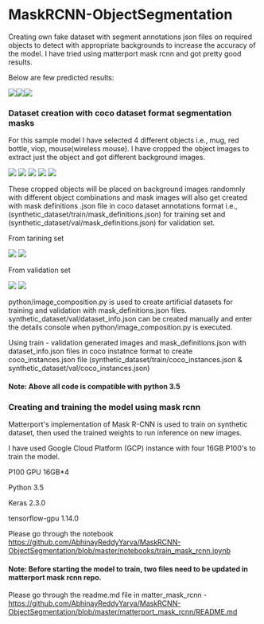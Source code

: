 # MaskRCNN-ObjectSegmentation
Creating own fake dataset with segment annotations json files on required objects to detect with appropriate backgrounds to increase the accuracy of the model. I have tried using matterport mask rcnn and got pretty good results. 

Below are few predicted results:

![](synthetic_dataset/test/segmented_test_output_images/07.png)![](synthetic_dataset/test/segmented_test_output_images/02.png)![](synthetic_dataset/test/segmented_test_output_images/01.png) 

### Dataset creation with coco dataset format segmentation masks
For this sample model I have selected 4 different objects i.e., mug, red bottle, viop, mouse(wireless mouse). I have cropped the object images to extract just the object and got different background images. 

![](synthetic_dataset/input/foregrounds/utilities/mug/03.png) ![](synthetic_dataset/input/foregrounds/utilities/red_bottle/01.png) ![](synthetic_dataset/input/foregrounds/electronics/voip/03.png) ![](synthetic_dataset/input/foregrounds/electronics/mouse/02.png) ![](synthetic_dataset/input/backgrounds/IMG_20191120_101657.jpg)

These cropped objects will be placed on background images randomnly with different object combinations and mask images will also get created with mask definitions .json file in coco dataset annotations format i.e., (synthetic_dataset/train/mask_definitions.json) for training set and (synthetic_dataset/val/mask_definitions.json) for validation set.

From tarining set 

![](synthetic_dataset/train/images/00000002.jpg) ![](synthetic_dataset/train/masks/00000002.png) 

From validation set 

![](synthetic_dataset/val/images/00000298.jpg) ![](synthetic_dataset/val/masks/00000298.png)

python/image_composition.py is used to create artificial datasets for training and validation with mask_definitions.json files. synthetic_dataset/val/dataset_info.json can be created manually and enter the details console when python/image_composition.py is executed.

Using train - validation generated images and mask_definitions.json with dataset_info.json files in coco instatnce format to create coco_instances.json file (synthetic_dataset/train/coco_instances.json & synthetic_dataset/val/coco_instances.json)

#### Note: Above all code is compatible with python 3.5

### Creating and training the model using mask rcnn

Matterport's implementation of Mask R-CNN is used to train on synthetic dataset, then used the trained weights to run inference on new images.

I have used Google Cloud Platform (GCP) instance with four 16GB P100's to train the model.

P100 GPU 16GB*4

Python 3.5

Keras 2.3.0

tensorflow-gpu 1.14.0

Please go through the notebook https://github.com/AbhinayReddyYarva/MaskRCNN-ObjectSegmentation/blob/master/notebooks/train_mask_rcnn.ipynb

#### Note: Before starting the model to train, two files need to be updated in matterport mask rcnn repo. 

Please go through the readme.md file in matter_mask_rcnn - https://github.com/AbhinayReddyYarva/MaskRCNN-ObjectSegmentation/blob/master/matterport_mask_rcnn/README.md
